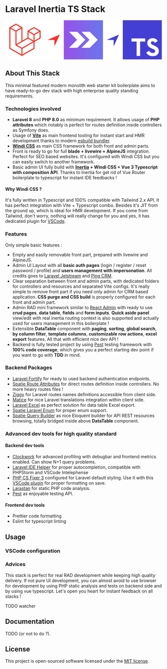 # Laravel Inertia TS Stack

![logo](public/logo.png)

## About This Stack

This minimal featured modern monolith web starter kit boilerplate aims to have ready-to-go dev stack with high enterprise quality standing requirements.

### Technologies involved

- **Laravel 8** and **PHP 8.0** as minimum requirement. It allows usage of **PHP attributes** which notably is perfect for routes definition inside controllers as Symfony does.
- Usage of **[Vite](https://vitejs.dev/)** as main frontend tooling for instant start and HMR development thanks to modern [esbuild bundler](https://github.com/evanw/esbuild).
- **[Windi CSS](https://windicss.org/)** as main CSS framework for both front and admin parts.
- Front is ready to go for full **blade + livewire + AlpineJS** integration. Perfect for SEO based websites. It's configured with Windi CSS but you can easily switch to another framework.
- Basic admin UI fully build with **[Inertia](https://inertiajs.com/) + Windi CSS + Vue 3 Typescript with composition API**. Thanks to Inertia for get rid of Vue Router boilerplate to typescript for instant IDE feedbacks !

#### Why Windi CSS ?

It's fully written in Typescript and 100% compatible with Tailwind 2.x API. It has perfect integration with Vite + Typescript combo. Besides it's JIT from the ground up, which is ideal for HMR development. If you come from Tailwind, don't worry, nothing will really change for you and yes, it has dedicated plugin for [VSCode](https://windicss.org/editors/vscode.html).

### Features

Only simple basic features :

- Empty and easily removable front part, prepared with livewire and AlpineJS.
- Admin UI Layout with all **basic auth pages** (login / register / reset password / profile) and **users management with impersonation**. All credits goes to [Laravel Jetstream](https://jetstream.laravel.com) and [Ping CRM](https://github.com/inertiajs/pingcrm).
- Clear separation between front and admin parts, with dedicated folders for controllers and resources and separated Vite configs. It's really simple to remove front part if you need only admin for CRM based application. **CSS purge and CSS build** is properly configured for each front and admin part.
- Admin RAD mini framework similar to [React Admin](https://marmelab.com/react-admin/) with ready to use **crud pages**, **data table**, **fields** and **form inputs**. **Quick aside panel** view/edit with real inertia routing context is also supported and actually used for users management in this boilerplate !
- Extensible **DataTable** component with **paging**, **sorting**, **global search**, **by column filter**, **template columns**, **customizable row actions**, **excel export** features. All that with efficient nice dev API !
- Backend is fully tested project by using [Pest](https://pestphp.com/) testing framework with **100% code coverage**, which gives you a perfect starting dev point if you want to go with **TDD** in mind.

### Backend Packages

- [Laravel Fortify](https://github.com/laravel/fortify) for ready to used backend authentication endpoints.
- [Spatie Route Attributes](https://github.com/spatie/laravel-route-attributes) for direct routes definition inside controllers. No more heavy routes files !
- [Ziggy](https://github.com/tighten/ziggy) for Laravel routes names definitions accessible from client side.
- [Matice](https://github.com/GENL/matice) for nice Laravel translations integration within client side.
- [Laravel Excel](https://laravel-excel.com/) as perfect solution for data table Excel export.
- [Spatie Laravel Enum](https://github.com/spatie/laravel-enum) for proper enum support.
- [Spatie Query Builder](https://github.com/spatie/laravel-query-builder) as nice Eloquent builder for API REST resources browsing, totally bridged inside above **DataTable** component.

### Advanced dev tools for high quality standard

#### Backend dev tools

- [Clockwork](https://github.com/itsgoingd/clockwork) for advanced profiling with debugbar and frontend metrics enabled. Can show N+1 query problems.
- [Laravel IDE Helper](https://github.com/barryvdh/laravel-ide-helper) for proper autocompletion, compatible with PHPStorm and VSCode Intelephense
- [PHP CS Fixer 3](friendsofphp/php-cs-fixer) configured for Laravel default styling. Use it with this [VSCode plugin](https://github.com/junstyle/vscode-php-cs-fixer) for proper formatting on save.
- [Larastan](https://github.com/nunomaduro/larastan) for static PHP code analysis.
- [Pest](https://pestphp.com/) as enjoyable testing API.

#### Frontend dev tools

- Prettier code formatting
- Eslint for typescript linting

## Usage

### VSCode configuration

### Advices

This stack is perfect for real RAD development while keeping high quality delivery. If not pure UI development, you can almost avoid to use browser for development by using PHP static analysis and tests on backend side and by using vue typescript. Let's open you heart for instant feedback on all stacks !

TODO watcher

## Documentation

TODO (or not to do ?).

## License

This project is open-sourced software licensed under the [MIT license](https://adr1enbe4udou1n.mit-license.org).
